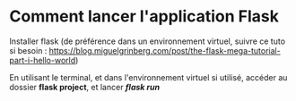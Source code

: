 # Comment lancer l'application Flask

Installer flask (de préférence dans un environnement virtuel, suivre ce tuto si besoin : https://blog.miguelgrinberg.com/post/the-flask-mega-tutorial-part-i-hello-world)

En utilisant le terminal, et dans l'environnement virtuel si utilisé,  accéder au dossier **flask project**, et lancer ***flask run***

